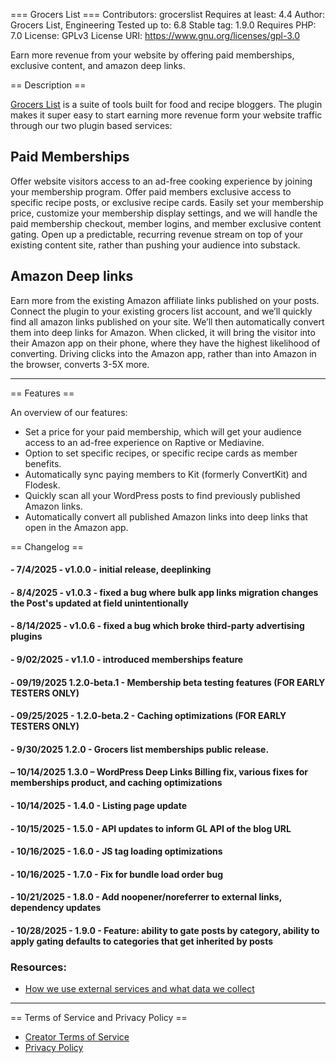 === Grocers List ===
Contributors: grocerslist
Requires at least: 4.4
Author: Grocers List, Engineering
Tested up to: 6.8
Stable tag: 1.9.0
Requires PHP: 7.0
License: GPLv3
License URI: https://www.gnu.org/licenses/gpl-3.0

Earn more revenue from your website by offering paid memberships, exclusive content, and amazon deep links.

== Description ==

[Grocers List](https://grocerslist.com) is a suite of tools built for food and recipe bloggers. The plugin makes it super easy to start earning more revenue form your website traffic through our two plugin based services:

## Paid Memberships

Offer website visitors access to an ad-free cooking experience by joining your membership program. Offer paid members exclusive access to specific recipe posts, or exclusive recipe cards. Easily set your membership price, customize your membership display settings, and we will handle the paid membership checkout, member logins, and member exclusive content gating. Open up a predictable, recurring revenue stream on top of your existing content site, rather than pushing your audience into substack.

## Amazon Deep links

Earn more from the existing Amazon affiliate links published on your posts. Connect the plugin to your existing grocers list account, and we’ll quickly find all amazon links published on your site.
We’ll then automatically convert them into deep links for Amazon. When clicked, it will bring the visitor into their Amazon app on their phone, where they have the highest likelihood of converting. Driving clicks into the Amazon app, rather than into Amazon in the browser, converts 3-5X more.

<hr>

== Features ==

An overview of our features:

- Set a price for your paid membership, which will get your audience access to an ad-free experience on Raptive or Mediavine.
- Option to set specific recipes, or specific recipe cards as member benefits.
- Automatically sync paying members to Kit (formerly ConvertKit) and Flodesk.
- Quickly scan all your WordPress posts to find previously published Amazon links.
- Automatically convert all published Amazon links into deep links that open in the Amazon app.

== Changelog ==

#### - 7/4/2025 - v1.0.0 - initial release, deeplinking

#### - 8/4/2025 - v1.0.3 - fixed a bug where bulk app links migration changes the Post's updated at field unintentionally

#### - 8/14/2025 - v1.0.6 - fixed a bug which broke third-party advertising plugins

#### - 9/02/2025 - v1.1.0 - introduced memberships feature

#### - 09/19/2025 1.2.0-beta.1 - Membership beta testing features (FOR EARLY TESTERS ONLY)

#### - 09/25/2025 - 1.2.0-beta.2 - Caching optimizations (FOR EARLY TESTERS ONLY)

#### - 9/30/2025 1.2.0 - Grocers list memberships public release.

#### – 10/14/2025 1.3.0 – WordPress Deep Links Billing fix, various fixes for memberships product, and caching optimizations

#### - 10/14/2025 - 1.4.0 - Listing page update

#### - 10/15/2025 - 1.5.0 - API updates to inform GL API of the blog URL

#### - 10/16/2025 - 1.6.0 - JS tag loading optimizations

#### - 10/16/2025 - 1.7.0 - Fix for bundle load order bug

#### - 10/21/2025 - 1.8.0 - Add noopener/noreferrer to external links, dependency updates

#### - 10/28/2025 - 1.9.0 - Feature: ability to gate posts by category, ability to apply gating defaults to categories that get inherited by posts

### Resources:

- [How we use external services and what data we collect](https://github.com/GrocersList/grocerslist-deep-links/blob/main/docs/EXTERNAL_SERVICES.md)

<hr>

== Terms of Service and Privacy Policy ==

- [Creator Terms of Service](https://www.grocerslist.com/creator-tos)
- [Privacy Policy](https://www.grocerslist.com/privacy)
